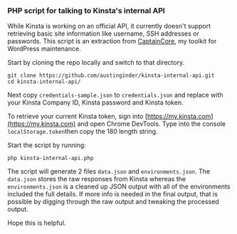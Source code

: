 ### PHP script for talking to Kinsta's internal API

While Kinsta is working on an official API, it currently doesn't support retrieving basic site information like username, SSH addresses or passwords. This script is an extraction from [CaptainCore](https://captaincore.io), my toolkit for WordPress maintenance.

Start by cloning the repo locally and switch to that directory.

```
git clone https://github.com/austinginder/kinsta-internal-api.git
cd kinsta-internal-api/
```

Next copy `credentials-sample.json` to `credentials.json` and replace with your Kinsta Company ID, Kinsta password and Kinsta token. 

To retrieve your current Kinsta token, sign into [https://my.kinsta.com](https://my.kinsta.com) and open Chrome DevTools. Type into the console `localStorage.token`then copy the 180 length string.


Start the script by running:

```
php kinsta-internal-api.php
```

The script will generate 2 files `data.json` and `environments.json`. The `data.json` stores the raw responses from Kinsta whereas the `environments.json` is a cleaned up JSON output with all of the environments included the full details. If more info is needed in the final output, that is possible by digging through the raw output and tweaking the processed output.

Hope this is helpful.